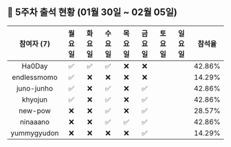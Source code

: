 ## :pushpin: 5주차 출석 현황 (01월 30일 ~ 02월 05일)

| 참여자 (7) | 월요일 | 화요일 | 수요일 | 목요일 | 금요일 | 토요일 | 일요일 | 참석율 |
|:---:|:---:|:---:|:---:|:---:|:---:|:---:|:---:|:---:|
| Ha0Day |:white_check_mark:|:white_check_mark:|:white_check_mark:|:x:|:x:| | | 42.86% |
| endlessmomo |:white_check_mark:|:x:|:x:|:x:|:x:| | | 14.29% |
| juno-junho |:white_check_mark:|:x:|:white_check_mark:|:x:|:white_check_mark:| | | 42.86% |
| khyojun |:white_check_mark:|:x:|:white_check_mark:|:x:|:white_check_mark:| | | 42.86% |
| new-pow |:x:|:x:|:white_check_mark:|:x:|:white_check_mark:| | | 28.57% |
| ninaaano |:x:|:x:|:white_check_mark:|:white_check_mark:|:white_check_mark:| | | 42.86% |
| yummygyudon |:x:|:x:|:x:|:x:|:white_check_mark:| | | 14.29% |
